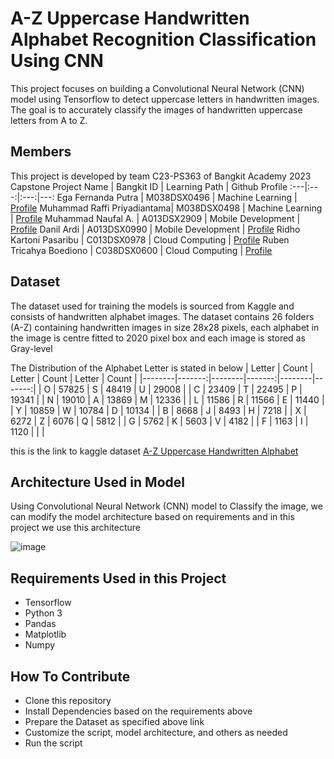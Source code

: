 # A-Z Uppercase Handwritten Alphabet Recognition Classification Using CNN 
This project focuses on building a Convolutional Neural Network (CNN) model using Tensorflow to detect uppercase letters in handwritten images. The goal is to accurately classify the images of handwritten uppercase letters from A to Z.

## Members
This project is developed by team C23-PS363 of Bangkit Academy 2023 Capstone Project
Name | Bangkit ID | Learning Path | Github Profile
:---|:---:|:---:|---:
Ega Fernanda Putra | M038DSX0496 | Machine Learning | [Profile](https://github.com/Fallennnnnn)
Muhammad Raffi Priyadiantama| M038DSX0498 | Machine Learning | [Profile](https://github.com/Raffi-072)
Muhammad Naufal A. |  A013DSX2909 | Mobile Development | [Profile](https://github.com/mhmmdnaufall)
Danil Ardi | A013DSX0990 | Mobile Development | [Profile](https://github.com/danilardi)
Ridho Kartoni Pasaribu | C013DSX0978 | Cloud Computing | [Profile](https://github.com/ridhokartoni)
Ruben Tricahya Boediono | C038DSX0600 | Cloud Computing | [Profile](https://github.com/rubenboediono)


## Dataset
The dataset used for training the models is sourced from Kaggle and consists of handwritten alphabet images. 
The dataset contains 26 folders (A-Z) containing handwritten images in size 28x28 pixels, each alphabet in the image is centre fitted to 2020 pixel box and each image is stored as Gray-level

The Distribution of the Alphabet Letter is stated in below
| Letter | Count  | Letter | Count  | Letter | Count  |
|--------|-------:|--------|-------:|--------|-------:|
| O      |  57825 | S      |  48419 | U      |  29008 |
| C      |  23409 | T      |  22495 | P      |  19341 |
| N      |  19010 | A      |  13869 | M      |  12336 |
| L      |  11586 | R      |  11566 | E      |  11440 |
| Y      |  10859 | W      |  10784 | D      |  10134 |
| B      |   8668 | J      |   8493 | H      |   7218 |
| X      |   6272 | Z      |   6076 | Q      |   5812 |
| G      |   5762 | K      |   5603 | V      |   4182 |
| F      |   1163 | I      |   1120 |        |        |

this is the link to kaggle dataset [A-Z Uppercase Handwritten Alphabet](https://www.kaggle.com/datasets/sachinpatel21/az-handwritten-alphabets-in-csv-format)

## Architecture Used in Model 
Using Convolutional Neural Network (CNN) model to Classify the image, we can modify the model architecture based on requirements and in this project we use this architecture 

![image](https://i.ibb.co/LQ19BGx/Screenshot-169.png)

## Requirements Used in this Project
- Tensorflow
- Python 3
- Pandas
- Matplotlib
- Numpy

## How To Contribute
- Clone this repository
- Install Dependencies based on the requirements above
- Prepare the Dataset as specified above link
- Customize the script, model architecture, and others as needed 
- Run the script
